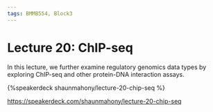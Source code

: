 ```yaml
---
tags: BMMB554, Block3
---
```


# Lecture 20: ChIP-seq

In this lecture, we further examine regulatory genomics data types by exploring ChIP-seq and other protein-DNA interaction assays. 


{%speakerdeck shaunmahony/lecture-20-chip-seq %}

https://speakerdeck.com/shaunmahony/lecture-20-chip-seq

